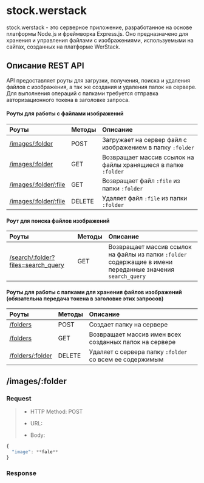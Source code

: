 # stock.werstack

stock.werstack - это серверное приложение, разработанное на основе платформы Node.js и фреймворка Express.js. Оно предназначено для хранения и управления файлами с изображениями, используемыми на сайтах, созданных на платформе WerStack.

## Описание REST API

API предоставляет роуты для загрузки, получения, поиска и удаления файлов с изображения, а так же создания и удаления папок на сервере. Для выполнения операций с папками требуется отправка авторизационного токена в заголовке запроса.

#### Роуты для работы с файлами изображений

| Роуты | Методы | Описание |
|:-----|:------|:---------|
| [/images/:folder](#/images/:folder)  | POST | Загружает на сервер файл с изображением в папку ```:folder``` |
| [/images/:folder]() | GET | Возвращает массив ссылок на файлы хранящиеся в папке ```:folder``` |
| [/images/:folder/:file]() | GET | Возвращает файл ```:file``` из папки ```:folder``` |
| [/images/:folder/:file]() | DELETE | Удаляет файл ```:file``` из папки ```:folder``` |

#### Роут для поиска файлов изображений

| Роуты | Методы | Описание |
|:-----|:------|:---------|
| [/search/:folder?files=search_query]() | GET | Возвращает массив ссылок на файлы из папки ```:folder``` содержащие в имени переданные значения ```search_query``` |

#### Роуты для работы с папками для хранения файлов изображений (обязательна передача токена в заголовке этих запросов)

| Роуты | Методы | Описание |
|:-----|:------|:---------|
| [/folders]() | POST | Создает папку на сервере |
| [/folders]() | GET | Возвращает массив имен всех созданных папок на сервере |
| [/folders/:folder]() | DELETE | Удаляет с сервера папку ```:folder``` со всем ее содержимым |

## /images/:folder

### Request

> + HTTP Method: POST
> 
> + URL: 
> 
> + Body:
```javascript
{
  "image": **fale**
}
```

### Response